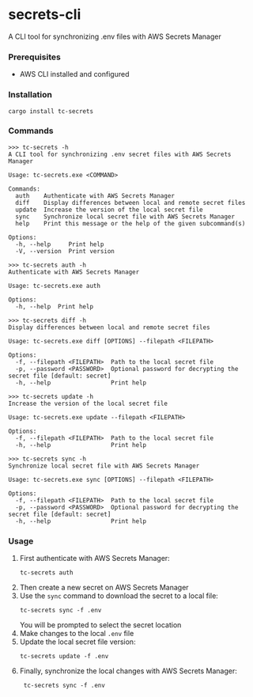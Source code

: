 # secrets-cli
A CLI tool for synchronizing .env files with AWS Secrets Manager

### Prerequisites

- AWS CLI installed and configured

### Installation

```
cargo install tc-secrets
```

### Commands

```
>>> tc-secrets -h
A CLI tool for synchronizing .env secret files with AWS Secrets Manager

Usage: tc-secrets.exe <COMMAND>

Commands:
  auth    Authenticate with AWS Secrets Manager
  diff    Display differences between local and remote secret files
  update  Increase the version of the local secret file
  sync    Synchronize local secret file with AWS Secrets Manager
  help    Print this message or the help of the given subcommand(s)

Options:
  -h, --help     Print help
  -V, --version  Print version
```

```
>>> tc-secrets auth -h
Authenticate with AWS Secrets Manager

Usage: tc-secrets.exe auth

Options:
  -h, --help  Print help
```

```
>>> tc-secrets diff -h
Display differences between local and remote secret files

Usage: tc-secrets.exe diff [OPTIONS] --filepath <FILEPATH>

Options:
  -f, --filepath <FILEPATH>  Path to the local secret file
  -p, --password <PASSWORD>  Optional password for decrypting the secret file [default: secret]
  -h, --help                 Print help
```

```
>>> tc-secrets update -h
Increase the version of the local secret file

Usage: tc-secrets.exe update --filepath <FILEPATH>

Options:
  -f, --filepath <FILEPATH>  Path to the local secret file
  -h, --help                 Print help
```

```
>>> tc-secrets sync -h
Synchronize local secret file with AWS Secrets Manager

Usage: tc-secrets.exe sync [OPTIONS] --filepath <FILEPATH>

Options:
  -f, --filepath <FILEPATH>  Path to the local secret file
  -p, --password <PASSWORD>  Optional password for decrypting the secret file [default: secret]
  -h, --help                 Print help
```

### Usage

1. First authenticate with AWS Secrets Manager:
   ```
   tc-secrets auth
   ```
2. Then create a new secret on AWS Secrets Manager
3. Use the `sync` command to download the secret to a local file:
   ```
   tc-secrets sync -f .env
   ```
   You will be prompted to select the secret location
4. Make changes to the local `.env` file
5. Update the local secret file version:
   ```
   tc-secrets update -f .env
   ```
6. Finally, synchronize the local changes with AWS Secrets Manager:
   ```
    tc-secrets sync -f .env
    ```
